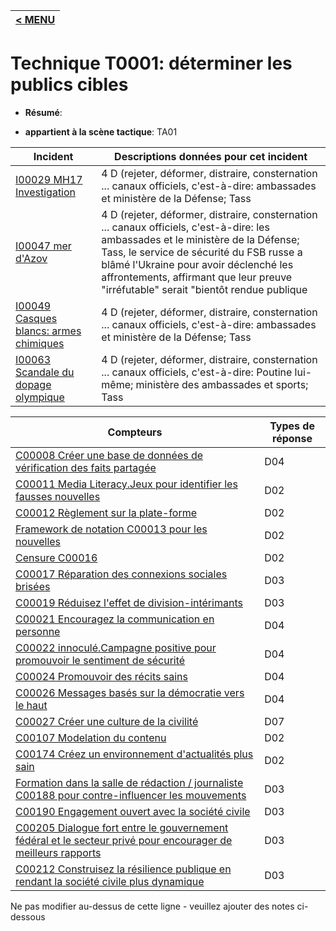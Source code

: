 |[< MENU](../../README.md)|
|---|
# Technique T0001: déterminer les publics cibles

* **Résumé**:

* **appartient à la scène tactique**: TA01


|Incident |Descriptions données pour cet incident |
|-------- |-------------------- |
|[I00029 MH17 Investigation](../generated_pages/incidents/I00029.md) |4 D (rejeter, déformer, distraire, consternation ... canaux officiels, c'est-à-dire: ambassades et ministère de la Défense; Tass |
|[I00047 mer d'Azov](../generated_pages/incidents/I00047.md) |4 D (rejeter, déformer, distraire, consternation ... canaux officiels, c'est-à-dire: les ambassades et le ministère de la Défense; Tass, le service de sécurité du FSB russe a blâmé l'Ukraine pour avoir déclenché les affrontements, affirmant que leur preuve "irréfutable" serait "bientôt rendue publique |
|[I00049 Casques blancs: armes chimiques](../generated_pages/incidents/I00049.md) |4 D (rejeter, déformer, distraire, consternation ... canaux officiels, c'est-à-dire: ambassades et ministère de la Défense; Tass ||[I00053 Chine Huawei CFO Arrestation](../generated_pages/incidents/I00053.md) |La Chine joue également la victime, l'innocence, les joue par des règles, le récit mal compris, l'ambassadeur chinois Lu Shaye a accusé le Canada d'appliquer un double standard et a décrié ce qu'il considère comme «l'égoïsme occidental et la suprématie blanche» dans le traitement de la direction de Huawei détenue Meng Wanzhou."|
|[I00063 Scandale du dopage olympique](../generated_pages/incidents/I00063.md) |4 D (rejeter, déformer, distraire, consternation ... canaux officiels, c'est-à-dire: Poutine lui-même; ministère des ambassades et sports; Tass |



|Compteurs |Types de réponse |
|-------- |-------------- |
|[C00008 Créer une base de données de vérification des faits partagée](../generated_pages/counters/C00008.md) |D04 |
|[C00011 Media Literacy.Jeux pour identifier les fausses nouvelles](../generated_pages/counters/C00011.md) |D02 |
|[C00012 Règlement sur la plate-forme](../generated_pages/counters/C00012.md) |D02 |
|[Framework de notation C00013 pour les nouvelles](../generated_pages/counters/C00013.md) |D02 ||[C00014 Mises à jour en temps réel de la base de données de vérification des faits](../generated_pages/counters/C00014.md) |D04 |
|[Censure C00016](../generated_pages/counters/C00016.md) |D02 |
|[C00017 Réparation des connexions sociales brisées](../generated_pages/counters/C00017.md) |D03 |
|[C00019 Réduisez l'effet de division-intérimants](../generated_pages/counters/C00019.md) |D03 |
|[C00021 Encouragez la communication en personne](../generated_pages/counters/C00021.md) |D04 |
|[C00022 innoculé.Campagne positive pour promouvoir le sentiment de sécurité](../generated_pages/counters/C00022.md) |D04 |
|[C00024 Promouvoir des récits sains](../generated_pages/counters/C00024.md) |D04 |
|[C00026 Messages basés sur la démocratie vers le haut](../generated_pages/counters/C00026.md) |D04 |
|[C00027 Créer une culture de la civilité](../generated_pages/counters/C00027.md) |D07 |
|[C00107 Modelation du contenu](../generated_pages/counters/C00107.md) |D02 |
|[C00174 Créez un environnement d'actualités plus sain](../generated_pages/counters/C00174.md) |D02 ||[C00176 Améliorer la coordination entre les parties prenantes: public et privé](../generated_pages/counters/C00176.md) |D07 |
|[Formation dans la salle de rédaction / journaliste C00188 pour contre-influencer les mouvements](../generated_pages/counters/C00188.md) |D03 |
|[C00190 Engagement ouvert avec la société civile](../generated_pages/counters/C00190.md) |D03 |
|[C00205 Dialogue fort entre le gouvernement fédéral et le secteur privé pour encourager de meilleurs rapports](../generated_pages/counters/C00205.md) |D03 |
|[C00212 Construisez la résilience publique en rendant la société civile plus dynamique](../generated_pages/counters/C00212.md) |D03 |


Ne pas modifier au-dessus de cette ligne - veuillez ajouter des notes ci-dessous